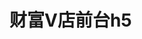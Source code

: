 # 财富V店前台h5

<!-- "lint-staged": {
    "**/*.{js,ts,tsx,json,jsx,less}": [
      "node ./scripts/lint-prettier.js",
      "git add"
    ],
    "**/*.{js,jsx,tsx}": "npm run lint-staged:js",
    "**/*.less": "stylelint --syntax less"
  }, -->
